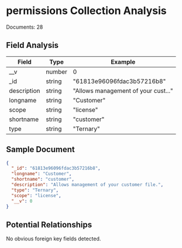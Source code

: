 # permissions Collection Analysis

Documents: 28

## Field Analysis

| Field | Type | Example |
|-------|------|--------|
| __v | number | 0 |
| _id | string | "61813e96096fdac3b57216b8" |
| description | string | "Allows management of your cust..." |
| longname | string | "Customer" |
| scope | string | "license" |
| shortname | string | "customer" |
| type | string | "Ternary" |

## Sample Document

```json
{
  "_id": "61813e96096fdac3b57216b8",
  "longname": "Customer",
  "shortname": "customer",
  "description": "Allows management of your customer file.",
  "type": "Ternary",
  "scope": "license",
  "__v": 0
}
```

## Potential Relationships

No obvious foreign key fields detected.
